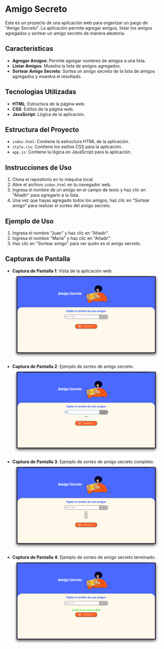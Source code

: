 # Amigo Secreto

Este es un proyecto de una aplicación web para organizar un juego de "Amigo Secreto". La aplicación permite agregar
amigos, listar los amigos agregados y sortear un amigo secreto de manera aleatoria.

## Características

- **Agregar Amigos**: Permite agregar nombres de amigos a una lista.
- **Listar Amigos**: Muestra la lista de amigos agregados.
- **Sortear Amigo Secreto**: Sortea un amigo secreto de la lista de amigos agregados y muestra el resultado.

## Tecnologías Utilizadas

- **HTML**: Estructura de la página web.
- **CSS**: Estilos de la página web.
- **JavaScript**: Lógica de la aplicación.

## Estructura del Proyecto

- `index.html`: Contiene la estructura HTML de la aplicación.
- `style.css`: Contiene los estilos CSS para la aplicación.
- `app.js`: Contiene la lógica en JavaScript para la aplicación.

## Instrucciones de Uso

1. Clona el repositorio en tu máquina local.
2. Abre el archivo `index.html` en tu navegador web.
3. Ingresa el nombre de un amigo en el campo de texto y haz clic en "Añadir" para agregarlo a la lista.
4. Una vez que hayas agregado todos los amigos, haz clic en "Sortear amigo" para realizar el sorteo del amigo secreto.

## Ejemplo de Uso

1. Ingresa el nombre "Juan" y haz clic en "Añadir".
2. Ingresa el nombre "María" y haz clic en "Añadir".
3. Haz clic en "Sortear amigo" para ver quién es el amigo secreto.

## Capturas de Pantalla

- **Captura de Pantalla 1**: Vista de la aplicación web.
  ![Captura de Pantalla 1](assets/img/img1.png)

- **Captura de Pantalla 2**: Ejemplo de sorteo de amigo secreto.
  ![Captura de Pantalla 1](assets/img/img2.png)

- **Captura de Pantalla 3**: Ejemplo de sorteo de amigo secreto completo.
  ![Captura de Pantalla 1](assets/img/img3.png)

- **Captura de Pantalla 4**: Ejemplo de sorteo de amigo secreto terminado.
  ![Captura de Pantalla 1](assets/img/img4.png)